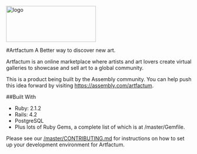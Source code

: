<a href="https://assembly.com/artfactum/"><img src="https://github.com/asm-products/artfactum/blob/master/public/assets/img/logo-dark.png" alt="logo" height="98px" width="244px"></a>

#Artfactum
A Better way to discover new art.

Artfactum is an online marketplace where artists and art lovers create virtual galleries to showcase and sell art to a global community.

This is a product being built by the Assembly community. You can help push this idea forward by visiting https://assembly.com/artfactum.


##Built With

- Ruby: 2.1.2
- Rails: 4.2
- PostgreSQL
- Plus lots of Ruby Gems, a complete list of which is at /master/Gemfile.

 Please see our [/master/CONTRIBUTING.md](https://github.com/asm-products/artfactum/blob/master/CONTRIBUTING.md) for instructions on how to set up your development environment for Artfactum.

